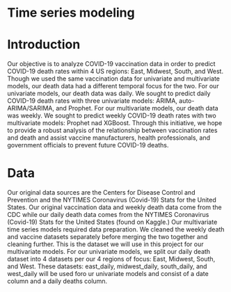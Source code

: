 # Time series modeling

# Introduction

Our objective is to analyze COVID-19 vaccination data in order to predict COVID-19 death rates within 4 US regions: East, Midwest, South, and West. Though we used the same vaccination data for univariate and multivariate models, our death data had a different temporal focus for the two. For our univariate models, our death data was daily. We sought to predict daily COVID-19 death rates with three univariate models: ARIMA, auto-ARIMA/SARIMA, and Prophet. For our multivariate models, our death data was weekly. We sought to predict weekly COVID-19 death rates with two multivariate models: Prophet nad XGBoost.
Through this initiative, we hope to provide a robust analysis of the relationship between vaccination rates and death and assist vaccine manufacturers, health professionals, and government officials to prevent future COVID-19 deaths.

# Data

Our original data sources are the Centers for Disease Control and Prevention and the NYTIMES Coronavirus (Covid-19) Stats for the United States. Our original vaccination data and weekly death data come from the CDC while our daily death data comes from the NYTIMES Coronavirus (Covid-19) Stats for the United States (found on Kaggle.) Our multivariate time series models required data preparation. We cleaned the weekly death and vaccine datasets separately before merging the two together and cleaning further. This is the dataset we will use in this project for our multivariate models. For our univariate models, 
we split our daily death dataset into 4 datasets per our 4 regions of focus: East, Midwest, South, and West. These datasets: east_daily, midwest_daily, south_daily, and west_daily will be used foro ur univariate models and consist of a date column and a daily deaths column.
